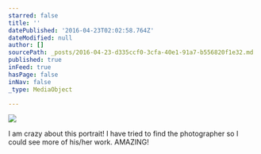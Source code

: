 ```yaml
---
starred: false
title: ''
datePublished: '2016-04-23T02:02:58.764Z'
dateModified: null
author: []
sourcePath: _posts/2016-04-23-d335ccf0-3cfa-40e1-91a7-b556820f1e32.md
published: true
inFeed: true
hasPage: false
inNav: false
_type: MediaObject

---
```

![](https://the-grid-user-content.s3-us-west-2.amazonaws.com/17aa1a65-ad0c-4181-9dc1-33c2282965e1.jpg)

I am crazy about this portrait! I have tried to find the photographer so I could see more of his/her work. AMAZING!